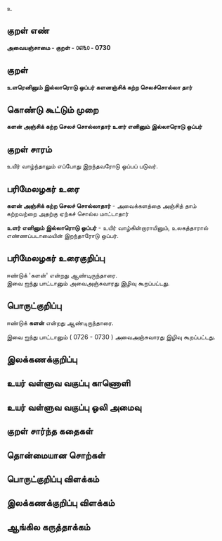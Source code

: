 உ

## குறள் எண் 

**அவையஞ்சாமை - குறள் - ௦௭௩௦ - 0730**  

## குறள் 

**உளரெனினும் இல்லாரொடு ஒப்பர் களனஞ்சிக்
கற்ற செலச்சொல்லா தார்**  

## கொண்டு கூட்டும் முறை

**களன் அஞ்சிக் கற்ற செலச் சொல்லாதார் உளர் எனினும் இல்லாரொடு ஒப்பர்** 

## குறள் சாரம் 

உயிர் வாழ்ந்தாலும் எப்போது இறந்தவரோடு ஒப்பப் படுவர்.  

## பரிமேலழகர் உரை

**களன் அஞ்சிக் கற்ற செலச் சொல்லாதார்** - அவைக்களத்தை அஞ்சித் தாம் கற்றவற்றை அதற்கு ஏற்கச் சொல்ல மாட்டாதார்  

**உளர் எனினும் இல்லாரொடு ஒப்பர்** - உயிர் வாழ்கின்றாராயினும், உலகத்தாரால் எண்ணப்படாமையின் இறந்தாரோடு ஒப்பர்.   

## பரிமேலழகர் உரைகுறிப்பு   

ஈண்டுக் 'களன்' என்றது ஆண்டிருந்தாரை.   
இவை ஐந்து பாட்டானும் அவைஅஞ்சுவாரது இழிவு கூறப்பட்டது.  

## பொருட்குறிப்பு 

ஈண்டுக் **களன்** என்றது ஆண்டிருந்தாரை.     

இவை ஐந்து பாட்டானும் ( 0726 - 0730 ) அவைஅஞ்சுவாரது இழிவு கூறப்பட்டது.  

## இலக்கணக்குறிப்பு  


## உயர் வள்ளுவ வகுப்பு காணொளி


## உயர் வள்ளுவ வகுப்பு ஒலி அமைவு 

 
## குறள் சார்ந்த கதைகள் 


## தொன்மையான சொற்கள்


## பொருட்குறிப்பு விளக்கம்


## இலக்கணக்குறிப்பு விளக்கம்


## ஆங்கில கருத்தாக்கம் 


